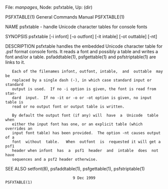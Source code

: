 File: *manpages*,  Node: psfxtable,  Up: (dir)

PSFXTABLE(1)                General Commands Manual               PSFXTABLE(1)



NAME
       psfxtable - handle Unicode character tables for console fonts

SYNOPSIS
       psfxtable [-i infont] [-o outfont] [-it intable] [-ot outtable] [-nt]

DESCRIPTION
       psfxtable  handles the embedded Unicode character table for .psf format
       console fonts. It reads a font and possibly a table and writes  a  font
       and/or  a  table.   psfaddtable(1), psfgettable(1) and psfstriptable(1)
       are links to it.

       Each of the filenames infont, outfont, intable,  and  outtable  may  be
       replaced by a single dash (-), in which case standard input or standard
       output is used.  If no -i option is given, the font is read from  stan-
       dard  input.  If no -it or -o or -ot option is given, no input table is
       read or no output font or output table is written.

       By default the output font (if any) will  have  a  Unicode  table  when
       either the input font has one, or an explicit table (which overrides an
       input font table) has been provided.  The option -nt causes output of a
       font  without  table.   When  outfont  is  requested it will get a psf1
       header when infont  has  a  psf1  header  and  intable  does  not  have
       sequences and a psf2 header otherwise.

SEE ALSO
       setfont(8), psfaddtable(1), psfgettable(1), psfstriptable(1)



                                  9 Dec 1999                      PSFXTABLE(1)
